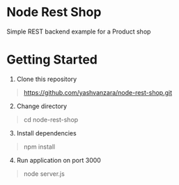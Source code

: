 # Node Rest Shop
Simple REST backend example for a Product shop

# Getting Started
1. Clone this repository
> https://github.com/yashvanzara/node-rest-shop.git
2. Change directory
> cd node-rest-shop
3. Install dependencies
> npm install
4. Run application on port 3000
> node server.js
